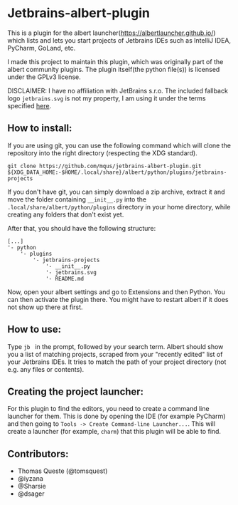 # Jetbrains-albert-plugin

This is a plugin for the albert launcher(https://albertlauncher.github.io/) which lists and lets you start projects of Jetbrains IDEs such as IntelliJ IDEA, PyCharm, GoLand, etc.

I made this project to maintain this plugin, which was originally part of the albert community plugins. The plugin itself(the python file(s)) is licensed under the GPLv3 license.

DISCLAIMER: I have no affiliation with JetBrains s.r.o. The included fallback logo `jetbrains.svg` is not my property, I am using it under the terms specified [here](https://www.jetbrains.com/company/useterms.html).

## How to install:

If you are using git, you can use the following command which will clone the repository into the right directory (respecting the XDG standard).

```
git clone https://github.com/mqus/jetbrains-albert-plugin.git ${XDG_DATA_HOME:-$HOME/.local/share}/albert/python/plugins/jetbrains-projects
```

If you don't have git, you can simply download a zip archive, extract it and move the folder containing `__init__.py` into the `.local/share/albert/python/plugins` directory in your home directory, while creating any folders that don't exist yet.

After that, you should have the following structure:
```
[...]
'- python
    '- plugins
        '- jetbrains-projects
            '- __init__.py
            '- jetbrains.svg
            '- README.md
```

Now, open your albert settings and go to Extensions and then Python. You can then activate the plugin there. You might have to restart albert if it does not show up there at first.

## How to use:

Type `jb ` in the prompt, followed by your search term. Albert should show you a list of matching projects, scraped from your "recently edited" list of your Jetbrains IDEs. It tries to match the path of your project directory (not e.g. any files or contents).

## Creating the project launcher:

For this plugin to find the editors, you need to create a command line launcher for them. This is done by opening the IDE (for example PyCharm) and then going to `Tools -> Create Command-line Launcher...`. This will create a launcher (for example, `charm`) that this plugin will be able to find.

## Contributors:

- Thomas Queste (@tomsquest)
- @iyzana
- @Sharsie
- @dsager

